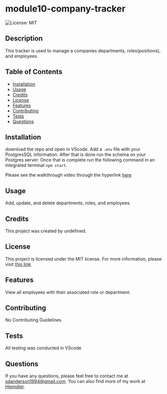 # module10-company-tracker
![License: MIT](https://img.shields.io/badge/License-MIT-yellow.svg)
## Description
This tracker is used to manage a companies departments, roles(positions), and employees.

## Table of Contents
- [Installation](#installation)
- [Usage](#usage)
- [Credits](#credits)
- [License](#license)
- [Features](#features)
- [Contributing](#contributing)
- [Tests](#tests)
- [Questions](#questions)

## Installation
download the repo and open in VScode. Add a `.env` file with your PostgresSQL information. After that is done run the schema on your Postgres server. Once that is complete run the following command in an integrated terminal `npm start`.

Please see the walkthrough video through the hyperlink [here](https://drive.google.com/file/d/17esKIAuo0EssveJ3YcPUlz12LS2_vWfu/view?usp=sharing)

## Usage
Add, update, and delete departments, roles, and employees.

## Credits
This project was created by undefined.

## License
This project is licensed under the MIT license. For more information, please visit [this link](https://opensource.org/licenses/MIT).

## Features
View all employees with their associated role or department. 

## Contributing
No Contributing Guidelines

## Tests
All testing was conducted in VScode

## Questions
If you have any questions, please feel free to contact me at sdanderson1994@gmail.com. You can also find more of my work at [Hiemdier](https://github.com/Hiemdier).
